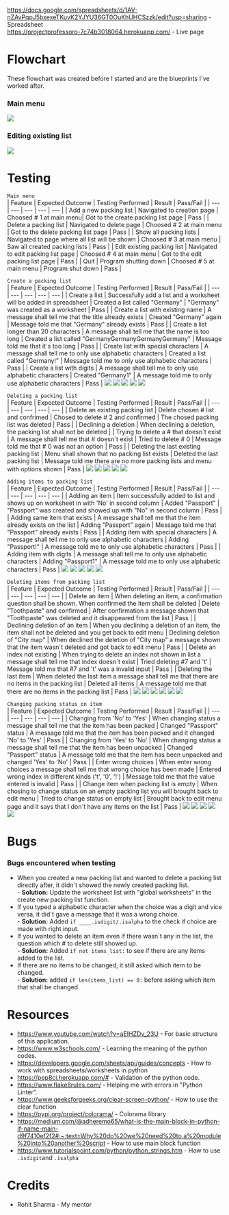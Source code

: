 https://docs.google.com/spreadsheets/d/1AV-nZAvPqpJ5bxexeTKuvK2YJYU36GT0OuKhUHCSzzk/edit?usp=sharing - Spreadsheet<br>
https://projectprofessoro-7c74b3018064.herokuapp.com/ - Live page
# Flowchart
These flowchart was created before I started and are the blueprints I´ve worked after. 
### Main menu
<img src="readme/flowchart_main_menu.png">

### Editing existing list
<img src="readme/flowchart_editing_list.png">

# Testing
`Main menu`<br>
| Feature | Expected Outcome | Testing Performed | Result | Pass/Fail |
| --- | --- | --- | --- | --- |
| Add a new packing list | Navigated to creation page | Choosed # 1 at main menu| Got to the create packing list page | Pass |
| Delete a packing list | Navigated to delete page | Choosed # 2 at main menu | Got to the delete packing list page | Pass |
| Show all packing lists | Navigated to page where all list will be shown | Choosed # 3 at main menu | Saw all created packing lists | Pass |
| Edit existing packing list | Navigated to edit packing list page | Choosed # 4 at main menu | Got to the edit packing list page | Pass |
| Quit | Program shutting down | Choosed # 5 at main menu | Program shut down | Pass |

`Create a packing list`<br>
| Feature | Expected Outcome | Testing Performed | Result | Pass/Fail |
| --- | --- | --- | --- | --- |
| Create a list | Successfully add a list and a worksheet will be added in spreadsheet | Created a list called "Germany" | "Germany" was created as a worksheet | Pass |
| Create a list with existing name | A message shall tell me that the title already exists | Created "Germany" again | Message told me that "Germany" already exists | Pass |
| Create a list longer than 20 characters | A message shall tell me that the name is too long | Created a list called "GermanyGermanyGermanyGermany" | Message told me that it´s too long | Pass |
| Create list with special characters | A message shall tell me to only use alphabetic characters | Created a list called "Germany!" | Message told me to only use alphabetic characters | Pass |
| Create a list with digits | A message shall tell me to only use alphabetic characters | Created "Germany1" | A message told me to only use alphabetic characters | Pass |
<img src="readme/create_packing_list1.png">
<img src="readme/create_packing_list2.png">
<img src="readme/create_packing_list3.png">
<img src="readme/create_packing_list5.png">
<img src="readme/create_packing_list4.png">

`Deleting a packing list`<br>
| Feature | Expected Outcome | Testing Performed | Result | Pass/Fail |
| --- | --- | --- | --- | --- |
| Delete an existing packing list | Delete chosen # list and confrimed | Chosed to delete # 2 and confirmed | The chosed packing list was deleted | Pass |
| Declining a deletion | When declining a deletion, the packing list shall not be deleted | 
| Trying to delete a # that doesn´t exist | A message shall tell me that # doesn´t exist | Tried to delete # 0 | Message told me that # 0 was not an option | Pass |
| Deleting the last existing packing list | Menu shall shown that no packing list exists | Deleted the last packing list | Message told me there are no more packing lists and menu with options shown | Pass |
<img src="readme/delete_packing_list1.png">
<img src="readme/delete_packing_list2.png">
<img src="readme/delete_packing_list5.png">
<img src="readme/delete_packing_list3.png">
<img src="readme/delete_packing_list4.png">

`Adding items to packing list`<br>
| Feature | Expected Outcome | Testing Performed | Result | Pass/Fail |
| --- | --- | --- | --- | --- |
| Adding an item | Item successfully added to list and shows up on worksheet in with 'No' in second column | Added "Passport" | "Passport" was created and showed up with "No" in second column | Pass |
| Adding same item that exists | A message shall tell me that the item already exists on the list | Adding "Passport" again | Message told me that "Passport" already exists | Pass |
| Adding item with special characters | A message shall tell me to only use alphabetic characters | Adding "Passport!" | A message told me to only use alphabetic characters | Pass |
| Adding item with digits | A message shall tell me to only use alphabetic characters | Adding "Passport1" | A message told me to only use alphabetic characters | Pass |
<img src="readme/adding_item1.png">
<img src="readme/adding_item2.png">
<img src="readme/adding_item3.png">
<img src="readme/adding_item4.png">
<img src="readme/adding_item5.png">

`Deleting items from packing list`<br>
| Feature | Expected Outcome | Testing Performed | Result | Pass/Fail |
| --- | --- | --- | --- | --- |
| Delete an item | When deleting an item, a confirmation question shall be shown. When confirmed the item shall be deleted | Delete "Toothpaste" and confirmed | After confirmation a message shown that "Toothpaste" was deleted and it disappeared from the list | Pass |
| Declining deletion of an item | When you declining a deletion of an item, the item shall not be deleted and you get back to edit menu | Declining deletion of "City map" | When declined the deletion of "City map" a message shown that the item wasn´t deleted and got back to edit menu | Pass |
| Delete an index not existing | When trying to delete an index not shown in list a message shall tell me that index doesn´t exist | Tried deleting #7 and 't' | Message told me that #7 and 't' was a invalid input | Pass |
| Deleting the last item | When deleted the last item a message shall tell me that there are no items in the packing list | Deleted all items | A message told me that there are no items in the packing list | Pass |
<img src="readme/delete_item1.png">
<img src="readme/delete_item2.png">
<img src="readme/delete_item3.png">
<img src="readme/delete_item4.png">
<img src="readme/delete_item5.png">
<img src="readme/delete_item6.png">

`Changing packing status on item`<br>
| Feature | Expected Outcome | Testing Performed | Result | Pass/Fail |
| --- | --- | --- | --- | --- |
| Changing from 'No' to 'Yes' | When changing status a message shall tell me that the item has been packed | Changed "Passport" status | A message told me that the item has been packed and it changed 'No' to 'Yes' | Pass |
| Changing from 'Yes' to 'No' | When changing status a message shall tell me that the item has been unpacked | Changed "Passport" status | A message told me that the item has been unpacked and changed 'Yes' to 'No' | Pass |
| Enter wrong choices | When enter wrong choices a message shall tell me that wrong choice has been made | Entered wrong index in different kinds ('t', '0', '!') | Message told me that the value entered is invalid | Pass |
| Change item when packing list is empty | When chosing to change status on an empty packing list you will brought back to edit menu | Tried to change status on empty list | Brought back to edit menu page and it says that I don´t have any items on the list | Pass |
<img src="readme/changing_status1.png">
<img src="readme/changing_status2.png">
<img src="readme/changing_status3.png">
<img src="readme/changing_status4.png">
<img src="readme/changing_status5.png">



# Bugs
### Bugs encountered when testing
- When you created a new packing list and wanted to delete a packing list directly after, it didn´t showed the newly created packing list.<br>- **Solution:** Update the worksheet list with "global worksheets" in the create new packing list function.
- If you typed a alphabetic character when the choice was a digit and vice versa, it did´t gave a message that it was a wrong choice.<br>- **Solution:** Added `if ____.isdigit/.isalpha` to the check if choice are made with right input.
- If you wanted to delete an item even if there wasn´t any in the list, the question which # to delete still showed up.<br>- **Solution:** Added `if not items_list:` to see if there are any items added to the list.
- If there are no items to be changed, it still asked which item to be changed.<br>- **Solution:** added `if len(items_list) == 0:` before asking which item that shall be changed.
# Resources

- https://www.youtube.com/watch?v=aEIHZDv_23U - For basic structure of this application.<br>
- https://www.w3schools.com/ - Learning the meaning of the python codes.<br>
- https://developers.google.com/sheets/api/guides/concepts - How to work with spreadsheets/worksheets in python<br>
- https://pep8ci.herokuapp.com/# - Validation of the python code.<br>
- https://www.flake8rules.com/ - Helping me with errors in "Python Linter".<br>
- https://www.geeksforgeeks.org/clear-screen-python/ - How to use the clear function<br>
- https://pypi.org/project/colorama/ - Colorama library<br>
- https://medium.com/@adheremo65/what-is-the-main-block-in-python-if-name-main-d9f7410ef2f2#:~:text=Why%20do%20we%20need%20to,a%20module%20into%20another%20script - How to use main block function<br>
- https://www.tutorialspoint.com/python/python_strings.htm - How to use `.isdigit`and `.isalpha`<br>

# Credits 

- Rohit Sharma - My mentor
